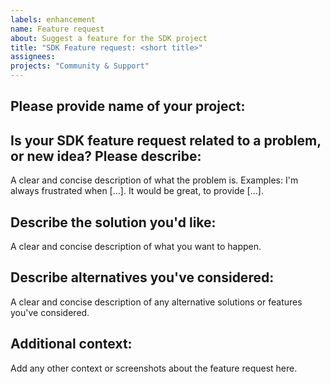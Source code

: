 ```yaml
---
labels: enhancement 
name: Feature request
about: Suggest a feature for the SDK project
title: "SDK Feature request: <short title>"
assignees:  
projects: "Community & Support"
---
```

<!-- 
Start of comment: Quick instructions how to complete this form.  It will NOT appear in your submitted issue.

1. Update Title field above:  add <short title>
2. Replace <my-project> with your App project name
3. Provide below as much information as possible
4. Press button "Submit new issue" at the bottom right

End of comment
-->
## Please provide name of your project:
 <my-project> 

## Is your SDK feature request related to a problem, or new idea? Please describe:
A clear and concise description of what the problem is. 
Examples: I'm always frustrated when [...]. It would be great, to provide [...].

## Describe the solution you'd like: 
A clear and concise description of what you want to happen.

## Describe alternatives you've considered: 
A clear and concise description of any alternative solutions or features you've considered.

## Additional context: 
Add any other context or screenshots about the feature request here.

